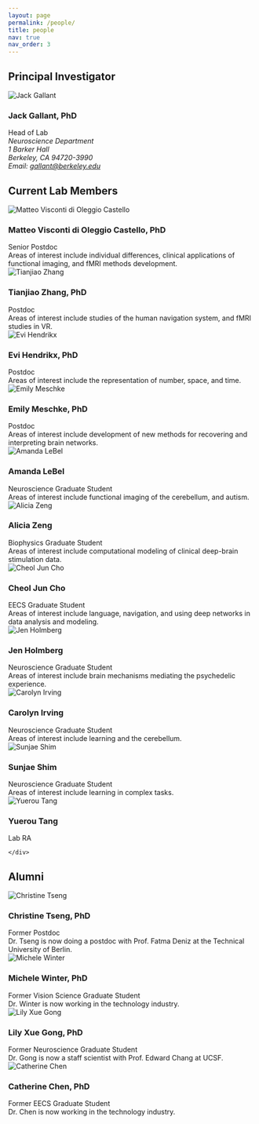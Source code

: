```yaml
---
layout: page
permalink: /people/
title: people
nav: true
nav_order: 3
---
```


## Principal Investigator

<article class="person-profile">
  <div class="person-image">
    <img src="{{ '/assets/img/people/Regression.Jack.jpg' | relative_url }}" alt="Jack Gallant" class="img-fluid">
  </div>
  <div class="person-info">
    <h3>Jack Gallant, PhD</h3>
    <div class="person-title">Head of Lab</div>
    <address class="person-description">
      Neuroscience Department<br>
      1 Barker Hall<br>
      Berkeley, CA 94720-3990<br>
      Email: <a href="mailto:gallant@berkeley.edu">gallant@berkeley.edu</a>
    </address>
  </div>
</article>

## Current Lab Members

<article class="person-profile">
  <div class="person-image">
    <img src="{{ '/assets/img/people/Matteo.ViscontidOC.jpg' | relative_url }}" alt="Matteo Visconti di Oleggio Castello" class="img-fluid">
  </div>
  <div class="person-info">
    <h3>Matteo Visconti di Oleggio Castello, PhD</h3>
    <div class="person-title">Senior Postdoc</div>
    <div class="person-description">
      Areas of interest include individual differences, clinical applications of functional imaging, and fMRI methods development.
    </div>
  </div>
</article>

<article class="person-profile">
  <div class="person-image">
    <img src="{{ '/assets/img/people/Tianjiao.Zhang.jpg' | relative_url }}" alt="Tianjiao Zhang" class="img-fluid">
  </div>
  <div class="person-info">
    <h3>Tianjiao Zhang, PhD</h3>
    <div class="person-title">Postdoc</div>
    <div class="person-description">
      Areas of interest include studies of the human navigation system, and fMRI studies in VR.
    </div>
  </div>
</article>

<article class="person-profile">
  <div class="person-image">
    <img src="{{ '/assets/img/people/Evi.Hendrikx.jpg' | relative_url }}" alt="Evi Hendrikx" class="img-fluid">
  </div>
  <div class="person-info">
    <h3>Evi Hendrikx, PhD</h3>
    <div class="person-title">Postdoc</div>
    <div class="person-description">
      Areas of interest include the representation of number, space, and time.
    </div>
  </div>
</article>

<article class="person-profile">
  <div class="person-image">
    <img src="{{ '/assets/img/people/Emily.Meschke.jpg' | relative_url }}" alt="Emily Meschke" class="img-fluid">
  </div>
  <div class="person-info">
    <h3>Emily Meschke, PhD</h3>
    <div class="person-title">Postdoc</div>
    <div class="person-description">
      Areas of interest include development of new methods for recovering and interpreting brain networks.
    </div>
  </div>
</article>

<article class="person-profile">
  <div class="person-image">
    <img src="{{ '/assets/img/people/Amanda.LeBel.jpg' | relative_url }}" alt="Amanda LeBel" class="img-fluid">
  </div>
  <div class="person-info">
    <h3>Amanda LeBel</h3>
    <div class="person-title">Neuroscience Graduate Student</div>
    <div class="person-description">
      Areas of interest include functional imaging of the cerebellum, and autism.
    </div>
  </div>
</article>

<article class="person-profile">
  <div class="person-image">
    <img src="{{ '/assets/img/people/Alicia.Zeng.jpg' | relative_url }}" alt="Alicia Zeng" class="img-fluid">
  </div>
  <div class="person-info">
    <h3>Alicia Zeng</h3>
    <div class="person-title">Biophysics Graduate Student</div>
    <div class="person-description">
      Areas of interest include computational modeling of clinical deep-brain stimulation data.
    </div>
  </div>
</article>

<article class="person-profile">
  <div class="person-image">
    <img src="{{ '/assets/img/people/CheolJun.Cho.jpg' | relative_url }}" alt="Cheol Jun Cho" class="img-fluid">
  </div>
  <div class="person-info">
    <h3>Cheol Jun Cho</h3>
    <div class="person-title">EECS Graduate Student</div>
    <div class="person-description">
      Areas of interest include language, navigation, and using deep networks in data analysis and modeling.
    </div>
  </div>
</article>

<article class="person-profile">
  <div class="person-image">
    <img src="{{ '/assets/img/people/Jen.Holmberg.jpg' | relative_url }}" alt="Jen Holmberg" class="img-fluid">
  </div>
  <div class="person-info">
    <h3>Jen Holmberg</h3>
    <div class="person-title">Neuroscience Graduate Student</div>
    <div class="person-description">
      Areas of interest include brain mechanisms mediating the psychedelic experience.
    </div>
  </div>
</article>

<article class="person-profile">
  <div class="person-image">
    <img src="{{ '/assets/img/people/Carolyn.Irving.jpg' | relative_url }}" alt="Carolyn Irving" class="img-fluid">
  </div>
  <div class="person-info">
    <h3>Carolyn Irving</h3>
    <div class="person-title">Neuroscience Graduate Student</div>
    <div class="person-description">
      Areas of interest include learning and the cerebellum.
    </div>
  </div>
</article>

<article class="person-profile">
  <div class="person-image">
    <img src="{{ '/assets/img/people/Sunjae.Shim.jpg' | relative_url }}" alt="Sunjae Shim" class="img-fluid">
  </div>
  <div class="person-info">
    <h3>Sunjae Shim</h3>
    <div class="person-title">Neuroscience Graduate Student</div>
    <div class="person-description">
      Areas of interest include learning in complex tasks.
    </div>
  </div>
</article>

<article class="person-profile">
  <div class="person-image">
    <img src="{{ '/assets/img/people/Yuerou.Tang.jpeg' | relative_url }}" alt="Yuerou Tang" class="img-fluid">
  </div>
  <div class="person-info">
    <h3>Yuerou Tang</h3>
    <div class="person-title">Lab RA</div>
    <div class="person-description">
      
    </div>
  </div>
</article>

## Alumni

<article class="person-profile">
  <div class="person-image">
    <img src="{{ '/assets/img/people/Christine.Tseng.jpg' | relative_url }}" alt="Christine Tseng" class="img-fluid">
  </div>
  <div class="person-info">
    <h3>Christine Tseng, PhD</h3>
    <div class="person-title">Former Postdoc</div>
    <div class="person-description">
      Dr. Tseng is now doing a postdoc with Prof. Fatma Deniz at the Technical University of Berlin.
    </div>
  </div>
</article>

<article class="person-profile">
  <div class="person-image">
    <img src="{{ '/assets/img/people/Michele.Winter.jpg' | relative_url }}" alt="Michele Winter" class="img-fluid">
  </div>
  <div class="person-info">
    <h3>Michele Winter, PhD</h3>
    <div class="person-title">Former Vision Science Graduate Student</div>
    <div class="person-description">
      Dr. Winter is now working in the technology industry.
    </div>
  </div>
</article>

<article class="person-profile">
  <div class="person-image">
    <img src="{{ '/assets/img/people/Lily.Gong.jpg' | relative_url }}" alt="Lily Xue Gong" class="img-fluid">
  </div>
  <div class="person-info">
    <h3>Lily Xue Gong, PhD</h3>
    <div class="person-title">Former Neuroscience Graduate Student</div>
    <div class="person-description">
      Dr. Gong is now a staff scientist with Prof. Edward Chang at UCSF.
    </div>
  </div>
</article>

<article class="person-profile">
  <div class="person-image">
    <img src="{{ '/assets/img/people/Catherine.Chen.jpg' | relative_url }}" alt="Catherine Chen" class="img-fluid">
  </div>
  <div class="person-info">
    <h3>Catherine Chen, PhD</h3>
    <div class="person-title">Former EECS Graduate Student</div>
    <div class="person-description">
      Dr. Chen is now working in the technology industry.
    </div>
  </div>
</article>
